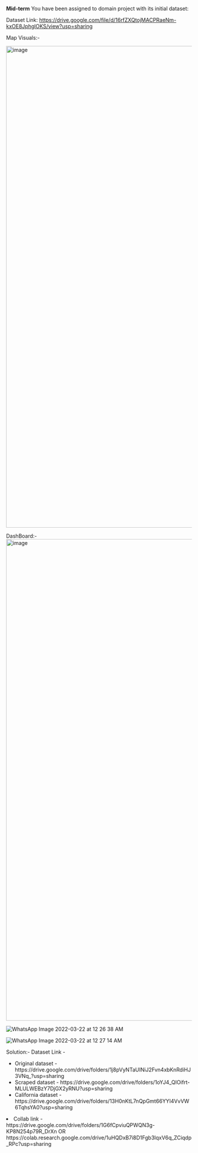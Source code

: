 **Mid-term**
You have been assigned to domain project with its initial dataset: 

Dataset Link: https://drive.google.com/file/d/16rfZXQtojMACPRaeNm-kxOE8JphglOKS/view?usp=sharing

Map Visuals:-

<img width="1304" alt="image" src="https://user-images.githubusercontent.com/89233753/159429565-cc373abc-20dc-4685-a4c2-6cef9b6f84b8.png">

DashBoard:-
<img width="1304" alt="image" src="https://user-images.githubusercontent.com/89233753/159430067-c3bd5ec2-58ea-4954-8b74-15db93713192.png">

![WhatsApp Image 2022-03-22 at 12 26 38 AM](https://user-images.githubusercontent.com/89233753/159430353-b5af4db3-c728-4763-b5ba-f0f66c5b039e.jpeg)

![WhatsApp Image 2022-03-22 at 12 27 14 AM](https://user-images.githubusercontent.com/89233753/159430423-4578fa82-f755-4340-9966-8a9a0df8519f.jpeg)

Solution:-
Dataset Link - 
<ul>
<li>Original dataset - https://drive.google.com/drive/folders/1j8pVyNTaUINiJ2Fvn4xbKnRdiHJ3VNq_?usp=sharing</li>
<li>Scraped dataset - https://drive.google.com/drive/folders/1oYJ4_QIOifrt-MLULWEBzY7DjGX2yRNU?usp=sharing</li>
<li>California dataset - https://drive.google.com/drive/folders/13H0nKtL7nQpGmt66YYI4VvVW6TqhsYA0?usp=sharing</li>
 </ul> 
 
 <li>Collab link - https://drive.google.com/drive/folders/1G6fCpviuQPWQN3g-KP8N254p79R_DrXn  OR  https://colab.research.google.com/drive/1uHQDxB7i8D1Fgb3lqxV6q_ZCiqdp_RPc?usp=sharing </li>
 
 

  

  
